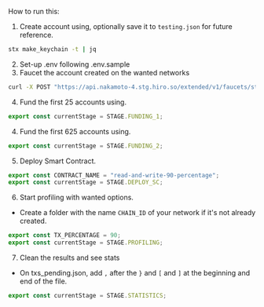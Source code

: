 How to run this:

1. Create account using, optionally save it to `testing.json` for future reference.
```bash
stx make_keychain -t | jq
```
2. Set-up .env following .env.sample
3. Faucet the account created on the wanted networks 
```bash
curl -X POST "https://api.nakamoto-4.stg.hiro.so/extended/v1/faucets/stx?address=ST248KVX1SRDCWDZYWYCE0HHJT2RGRKJGGQCE60RP&stacking=true"
```
4. Fund the first 25 accounts using.
```js
export const currentStage = STAGE.FUNDING_1;
```
4. Fund the first 625 accounts using.
```js
export const currentStage = STAGE.FUNDING_2;
```
5. Deploy Smart Contract.
```js
export const CONTRACT_NAME = "read-and-write-90-percentage";
export const currentStage = STAGE.DEPLOY_SC;
```
6. Start profiling with wanted options.
- Create a folder with the name `CHAIN_ID` of your network if it's not already created.
```js
export const TX_PERCENTAGE = 90;
export const currentStage = STAGE.PROFILING;
```
7. Clean the results and see stats
- On txs_pending.json, add `,` after the `}` and `[` and `]` at the beginning and end of the file.
```js
export const currentStage = STAGE.STATISTICS;
```
